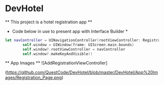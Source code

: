 # DevHotel

** This project is a hotel registration app **


* Code below in use to present app with Interface Builder *
```Swift
let navController = UINavigationController(rootViewController: RegistrationViewController())
        self.window = UIWindow(frame: UIScreen.main.bounds)
        self.window?.rootViewController = navController
        self.window?.makeKeyAndVisible()
```

** App Images **
![AddRegistrationViewController]

(https://github.com/QuestCode/DevHotel/blob/master/DevHotel/App%20Images/Registration_Page.png)
